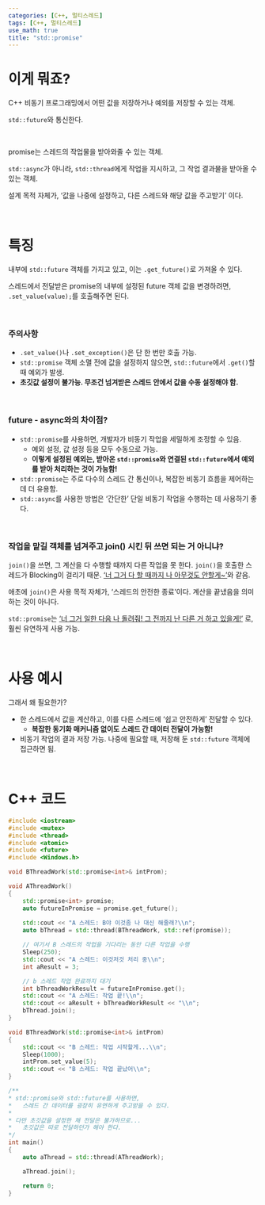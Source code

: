 ```yaml
---
categories: [C++, 멀티스레드]
tags: [C++, 멀티스레드]
use_math: true
title: "std::promise"
---
```


# 이게 뭐죠?

C++ 비동기 프로그래밍에서 어떤 값을 저장하거나 예외를 저장할 수 있는 객체.  

`std::future`와 통신한다.  

<br>

promise는 스레드의 작업물을 받아와줄 수 있는 객체.  

`std::async`가 아니라, `std::thread`에게 작업을 지시하고, 그 작업 결과물을 받아올 수 있는 객체.  

설계 목적 자체가, ‘값을 나중에 설정하고, 다른 스레드와 해당 값을 주고받기’ 이다.  

<br>


# 특징

내부에 `std::future` 객체를 가지고 있고, 이는 `.get_future()`로 가져올 수 있다.  

스레드에서 전달받은 promise의 내부에 설정된 future 객체 값을 변경하려면, `.set_value(value);`를 호출해주면 된다.  

<br>

### 주의사항

-   `.set_value()`나 `.set_exception()`은 단 한 번만 호출 가능.
-   `std::promise` 객체 소멸 전에 값을 설정하지 않으면, `std::future`에서 `.get()`할 때 예외가 발생.
-   **초깃값 설정이 불가능. 무조건 넘겨받은 스레드 안에서 값을 수동 설정해야 함.**

<br>

### future - async와의 차이점?

-   `std::promise`를 사용하면, 개발자가 비동기 작업을 세밀하게 조정할 수 있음.
    -   예외 설정, 값 설정 등을 모두 수동으로 가능.
    -   **이렇게 설정된 예외는, 받아온 `std::promise`와 연결된 `std::future`에서 예외를 받아 처리하는 것이 가능함!**
-   `std::promise`는 주로 다수의 스레드 간 통신이나, 복잡한 비동기 흐름을 제어하는 데 더 유용함.
-   `std::async`를 사용한 방법은 ‘간단한’ 단일 비동기 작업을 수행하는 데 사용하기 좋다.

<br>

### 작업을 맡길 객체를 넘겨주고 join() 시킨 뒤 쓰면 되는 거 아니냐?

`join()`을 쓰면, 그 계산을 다 수행할 때까지 다른 작업을 못 한다. `join()`을 호출한 스레드가 Blocking이 걸리기 때문. <ins>‘너 그거 다 할 때까지 나 아무것도 안할게~’</ins>와 같음.  

애초에 `join()`은 사용 목적 자체가, ‘스레드의 안전한 종료’이다. 계산을 끝냈음을 의미하는 것이 아니다.  

`std::promise`는 <ins>‘너 그거 일한 다음 나 돌려줘! 그 전까지 난 다른 거 하고 있을게!’</ins> 로, 훨씬 유연하게 사용 가능.  

<br>

# 사용 예시

그래서 왜 필요한가?  

-   한 스레드에서 값을 계산하고, 이를 다른 스레드에 ‘쉽고 안전하게’ 전달할 수 있다.
    -   **복잡한 동기화 매커니즘 없이도 스레드 간 데이터 전달이 가능함!**
-   비동기 작업의 결과 저장 가능. 나중에 필요할 때, 저장해 둔 `std::future` 객체에 접근하면 됨.

<br>

# C++ 코드

```cpp
#include <iostream>
#include <mutex>
#include <thread>
#include <atomic>
#include <future>
#include <Windows.h>

void BThreadWork(std::promise<int>& intProm);

void AThreadWork()
{
	std::promise<int> promise;
	auto futureInPromise = promise.get_future();
	
	std::cout << "A 스레드: B야 이것좀 나 대신 해줄래?\\n";
	auto bThread = std::thread(BThreadWork, std::ref(promise));

	// 여기서 B 스레드의 작업을 기다리는 동안 다른 작업을 수행
	Sleep(250);
	std::cout << "A 스레드: 이것저것 처리 중\\n";
	int aResult = 3;

	// b 스레드 작업 완료까지 대기
	int bThreadWorkResult = futureInPromise.get();
	std::cout << "A 스레드: 작업 끝!\\n";
	std::cout << aResult + bThreadWorkResult << "\\n";
	bThread.join();
}

void BThreadWork(std::promise<int>& intProm)
{
	std::cout << "B 스레드: 작업 시작할게...\\n";
	Sleep(1000);
	intProm.set_value(5);
	std::cout << "B 스레드: 작업 끝났어\\n";
}

/**
* std::promise와 std::future를 사용하면,
*   스레드 간 데이터를 굉장히 유연하게 주고받을 수 있다.
* 
* 다만 초깃값을 설정한 채 전달은 불가하므로... 
*   초깃값은 따로 전달하던가 해야 한다.
*/
int main()
{
	auto aThread = std::thread(AThreadWork);

	aThread.join();

	return 0;
}

```  

